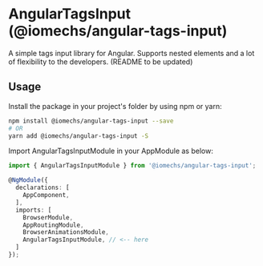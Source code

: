 # AngularTagsInput (@iomechs/angular-tags-input)

A simple tags input library for Angular. Supports nested elements and a lot of flexibility to the developers. (README to be updated)

## Usage

Install the package in your project's folder by using npm or yarn:
```bash
npm install @iomechs/angular-tags-input --save
# OR
yarn add @iomechs/angular-tags-input -S
```

Import AngularTagsInputModule in your AppModule as below:

```typescript
import { AngularTagsInputModule } from '@iomechs/angular-tags-input';

@NgModule({
  declarations: [
    AppComponent,
  ],
  imports: [
    BrowserModule,
    AppRoutingModule,
    BrowserAnimationsModule,
    AngularTagsInputModule, // <-- here
  ]
});
```

